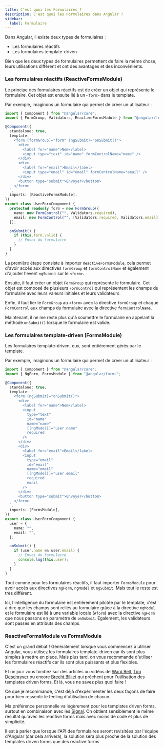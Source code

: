 ```yaml
---
title: C'est quoi les Formulaires ?
description: C'est quoi les Formulaires dans Angular ?
sidebar:
  label: Formulaire
---
```


Dans Angular, il existe deux types de formulaires :

- Les formulaires réactifs
- Les formulaires template-driven

Bien que les deux types de formulaires permettent de faire la même chose, leurs utilisations diffèrent et ont des avantages et des inconvénients.

### Les formulaires réactifs (ReactiveFormsModule)

Le principe des formulaires réactifs est de créer un objet qui représente le formulaire. Cet objet est ensuite lié à un `<form>` dans le template.

Par exemple, imaginons un formulaire qui permet de créer un utilisateur :

```ts
import { Component } from "@angular/core";
import { FormGroup, Validators, ReactiveFormsModule } from "@angular/forms";

@Component({
  standalone: true,
  template: `
    <form [formGroup]="form" (ngSubmit)="onSubmit()">
      <div>
        <label for="name">Nom</label>
        <input type="text" id="name" formControlName="name" />
      </div>
      <div>
        <label for="email">Email</label>
        <input type="email" id="email" formControlName="email" />
      </div>
      <button type="submit">Envoyer</button>
    </form>
  `,
  imports: [ReactiveFormsModule],
})
export class UserFormComponent {
  protected readonly form = new FormGroup({
    name: new FormControl("", Validators.required),
    email: new FormControl("", [Validators.required, Validators.email]),
  });

  onSubmit() {
    if (this.form.valid) {
      // Envoi du formulaire
    }
  }
}
```

La première étape consiste à importer `ReactiveFormsModule`, cela permet d'avoir accès aux directives `formGroup` et `formControlName` et également d'ajouter l'event `ngSubmit` sur le `<form>`.

Ensuite, il faut créer un objet `FormGroup` qui représente le formulaire. Cet objet est composé de plusieurs `FormControl` qui représentent les champs du formulaire avec leurs valeurs initiales et leurs validateurs.

Enfin, il faut lier le `FormGroup` au `<form>` avec la directive `formGroup` et chaque `FormControl` aux champs du formulaire avec la directive `formControlName`.

Maintenant, il ne me reste plus qu'à soumettre le formulaire en appelant la méthode `onSubmit()` lorsque le formulaire est valide.

### Les formulaires template-driven (FormsModule)

Les formulaires template-driven, eux, sont entièrement gérés par le template.

Par exemple, imaginons un formulaire qui permet de créer un utilisateur :

```ts
import { Component } from "@angular/core";
import { NgForm, FormsModule } from "@angular/forms";

@Component({
  standalone: true,
  template: `
    <form (ngSubmit)="onSubmit()">
      <div>
        <label for="name">Nom</label>
        <input
          type="text"
          id="name"
          name="name"
          [(ngModel)]="user.name"
          required
        />
      </div>
      <div>
        <label for="email">Email</label>
        <input
          type="email"
          id="email"
          name="email"
          [(ngModel)]="user.email"
          required
          email
        />
      </div>
      <button type="submit">Envoyer</button>
    </form>
  `,
  imports: [FormsModule],
})
export class UserFormComponent {
  user = {
    name: "",
    email: "",
  };

  onSubmit() {
    if (user.name && user.email) {
      // Envoi du formulaire
      console.log(this.user);
    }
  }
}
```

Tout comme pour les formulaires réactifs, il faut importer `FormsModule` pour avoir accès aux directives `ngForm`, `ngModel` et `ngSubmit`.
Mais tout le reste est très différent.

Ici, l'intelligence du formulaire est entièrement pilotée par le template, c'est à dire que les champs sont reliés au formulaire grâce à la directive `ngModel` et le formulaire est lié à une variable locale (`#form`) avec la directive `ngForm` que nous passons en paramètre de `onSubmit`. Egalement, les validateurs sont passés en attributs des champs.

### ReactiveFormsModule vs FormsModule

C'est un grand débat ! Généralement lorsque vous commencez à utiliser Angular, vous utilisez les formulaires template-driven car ils sont plus simples à mettre en place. Mais plus tard, on vous recommande d'utiliser les formulaires réactifs car ils sont plus puissants et plus flexibles.

Et un jour vous tombez sur des articles ou vidéos de [Ward Bell](https://www.youtube.com/watch?v=L7rGogdfe2Q&t=3s&ab_channel=ng-conf), [Tim Deschryver](https://timdeschryver.dev/blog/a-practical-guide-to-angular-template-driven-forms) ou encore [Brecht Billiet](https://blog.simplified.courses/template-driven-forms-with-form-arrays/) qui prêchent pour l'utilisation des templates driven forms. Et là, vous ne savez plus quoi faire !

Ce que je recommande, c'est déjà d'expérimenter les deux façons de faire pour bien ressentir le feeling d'utilisation de chacun.

Ma préférence personnelle va légèrement pour les templates driven forms, surtout en combinaison avec les [Signal](/cest-quoi/signal). On obtient sensiblement le même résultat qu'avec les reactive forms mais avec moins de code et plus de simplicité.

Il est à parier que lorsque l'API des formulaires seront revisitées par l'équipe d'Angular (car cela arrivera), la solution sera plus proche de la solution des templates driven forms que des reactive forms.
